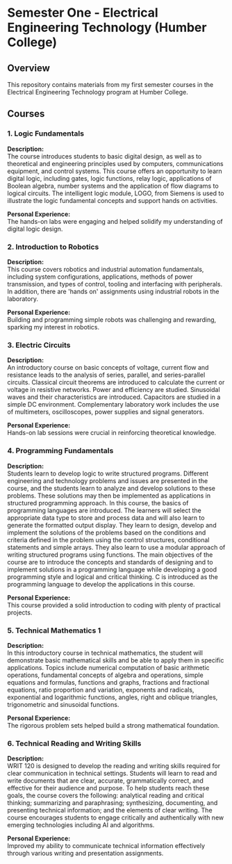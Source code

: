 # Semester One - Electrical Engineering Technology (Humber College)

## Overview

This repository contains materials from my first semester courses in the Electrical Engineering Technology program at Humber College.

## Courses

### 1. Logic Fundamentals

**Description:**  
The course introduces students to basic digital design, as well as to theoretical and engineering principles used by computers, communications equipment, and control systems. This course offers an opportunity to learn digital logic, including gates, logic functions, relay logic, applications of Boolean algebra, number systems and the application of flow diagrams to logical circuits. The intelligent logic module, LOGO, from Siemens is used to illustrate the logic fundamental concepts and support hands on activities.

**Personal Experience:**  
The hands-on labs were engaging and helped solidify my understanding of digital logic design.

### 2. Introduction to Robotics

**Description:**  
This course covers robotics and industrial automation fundamentals, including system configurations, applications, methods of power transmission, and types of control, tooling and interfacing with peripherals. In addition, there are 'hands on' assignments using industrial robots in the laboratory.

**Personal Experience:**  
Building and programming simple robots was challenging and rewarding, sparking my interest in robotics.

### 3. Electric Circuits

**Description:**  
An introductory course on basic concepts of voltage, current flow and resistance leads to the analysis of series, parallel, and series-parallel circuits. Classical circuit theorems are introduced to calculate the current or voltage in resistive networks. Power and efficiency are studied. Sinusoidal waves and their characteristics are introduced. Capacitors are studied in a simple DC environment. Complementary laboratory work includes the use of multimeters, oscilloscopes, power supplies and signal generators.

**Personal Experience:**  
Hands-on lab sessions were crucial in reinforcing theoretical knowledge.

### 4. Programming Fundamentals

**Description:**  
Students learn to develop logic to write structured programs. Different engineering and technology problems and issues are presented in the course, and the students learn to analyze and develop solutions to these problems. These solutions may then be implemented as applications in structured programming approach. In this course, the basics of programming languages are introduced. The learners will select the appropriate data type to store and process data and will also learn to generate the formatted output display. They learn to design, develop and implement the solutions of the problems based on the conditions and criteria defined in the problem using the control structures, conditional statements and simple arrays. They also learn to use a modular approach of writing structured programs using functions. The main objectives of the course are to introduce the concepts and standards of designing and to implement solutions in a programming language while developing a good programming style and logical and critical thinking. C is introduced as the programming language to develop the applications in this course.

**Personal Experience:**  
This course provided a solid introduction to coding with plenty of practical projects.

### 5. Technical Mathematics 1

**Description:**  
In this introductory course in technical mathematics, the student will demonstrate basic mathematical skills and be able to apply them in specific applications. Topics include numerical computation of basic arithmetic operations, fundamental concepts of algebra and operations, simple equations and formulas, functions and graphs, fractions and fractional equations, ratio proportion and variation, exponents and radicals, exponential and logarithmic functions, angles, right and oblique triangles, trigonometric and sinusoidal functions.

**Personal Experience:**  
The rigorous problem sets helped build a strong mathematical foundation.

### 6. Technical Reading and Writing Skills

**Description:**  
WRIT 120 is designed to develop the reading and writing skills required for clear communication in technical settings. Students will learn to read and write documents that are clear, accurate, grammatically correct, and effective for their audience and purpose. To help students reach these goals, the course covers the following: analytical reading and critical thinking; summarizing and paraphrasing; synthesizing, documenting, and presenting technical information; and the elements of clear writing. The course encourages students to engage critically and authentically with new emerging technologies including AI and algorithms.

**Personal Experience:**  
Improved my ability to communicate technical information effectively through various writing and presentation assignments.

